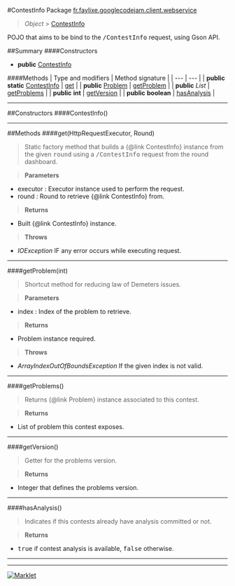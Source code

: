#ContestInfo
Package [fr.faylixe.googlecodejam.client.webservice](README.md)<br>

> *Object* > [ContestInfo](ContestInfo.md)

<p>POJO that aims to be bind to the <tt>/ContestInfo</tt>
 request, using Gson API.</p>

##Summary
####Constructors
* **public** [ContestInfo](#contestinfo)

####Methods
| Type and modifiers | Method signature |
| --- | --- |
| **public static** [ContestInfo](ContestInfo.md) | [get](#gethttprequestexecutor-round) |
| **public** [Problem](Problem.md) | [getProblem](#getproblemint) |
| **public** *List* | [getProblems](#getproblems) |
| **public** **int** | [getVersion](#getversion) |
| **public** **boolean** | [hasAnalysis](#hasanalysis) |

---


##Constructors
####ContestInfo()
> 


---


##Methods
####get(HttpRequestExecutor, Round)
> Static factory method that builds a {@link ContestInfo} instance
 from the given <tt>round</tt> using a <tt>/ContestInfo</tt>
 request from the round dashboard.

> **Parameters**
* executor : Executor instance used to perform the request.
* round : Round to retrieve {@link ContestInfo} from.

> **Returns**
* Built {@link ContestInfo} instance.

> **Throws**
* *IOException* IF any error occurs while executing request.


---

####getProblem(int)
> Shortcut method for reducing law of Demeters issues.

> **Parameters**
* index : Index of the problem to retrieve.

> **Returns**
* Problem instance required.

> **Throws**
* *ArrayIndexOutOfBoundsException* If the given index is not valid.


---

####getProblems()
> Returns {@link Problem} instance associated
 to this contest.

> **Returns**
* List of problem this contest exposes.


---

####getVersion()
> Getter for the problems version.

> **Returns**
* Integer that defines the problems version.


---

####hasAnalysis()
> Indicates if this contests already have
 analysis committed or not.

> **Returns**
* <tt>true</tt> if contest analysis is available, <tt>false</tt> otherwise.


---

---

[![Marklet](https://img.shields.io/badge/Generated%20by-Marklet-green.svg)](https://github.com/Faylixe/marklet)